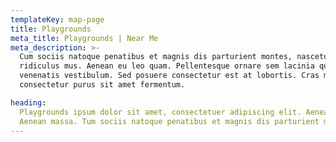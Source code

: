 ```yaml
---
templateKey: map-page
title: Playgrounds
meta_title: Playgrounds | Near Me
meta_description: >-
  Cum sociis natoque penatibus et magnis dis parturient montes, nascetur
  ridiculus mus. Aenean eu leo quam. Pellentesque ornare sem lacinia quam
  venenatis vestibulum. Sed posuere consectetur est at lobortis. Cras mattis
  consectetur purus sit amet fermentum.

heading:
  Playgrounds ipsum dolor sit amet, consectetuer adipiscing elit. Aenean commodo ligula eget dolor.
  Aenean massa. Tum sociis natoque penatibus et magnis dis parturient montes.
---
```

